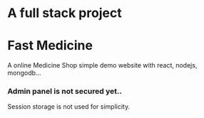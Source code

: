 # A full stack project

# Fast Medicine

A online Medicine Shop simple demo website with react, nodejs, mongodb...

### Admin panel is not secured yet..

Session storage is not used for simplicity.
